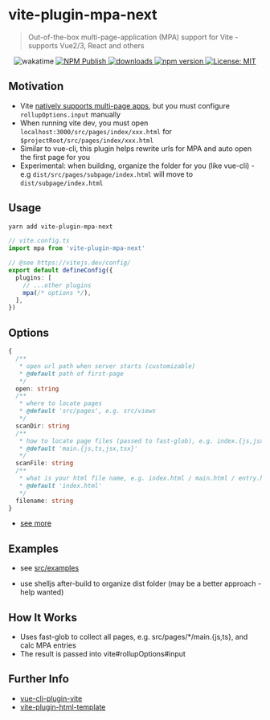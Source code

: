 # vite-plugin-mpa-next

> Out-of-the-box multi-page-application (MPA) support for Vite - supports Vue2/3, React and others

<p align="center">
  <img alt="wakatime" src="https://wakatime.com/badge/github/IndexXuan/vite-plugin-mpa.svg" />
  <a href="https://github.com/IndexXuan/vite-plugin-mpa/actions/workflows/npm-publish.yml">
   <img alt="NPM Publish" src="https://github.com/IndexXuan/vite-plugin-mpa/actions/workflows/npm-publish.yml/badge.svg" style="max-width:100%;">
  </a>
  <a href="https://www.npmjs.com/package/vite-plugin-mpa" rel="nofollow">
    <img alt="downloads" src="https://img.shields.io/npm/dt/vite-plugin-mpa.svg">
  </a>
  <a href="https://www.npmjs.com/package/vite-plugin-mpa" rel="nofollow">
    <img alt="npm version" src="https://img.shields.io/npm/v/vite-plugin-mpa.svg" style="max-width:100%;">
  </a>
  <a href="https://github.com/IndexXuan/vite-plugin-mpa/blob/main/LICENSE">
    <img alt="License: MIT" src="https://img.shields.io/badge/License-MIT-yellow.svg" style="max-width:100%;">
  </a>
</p>

## Motivation

- Vite [natively supports multi-page apps](https://vitejs.dev/guide/build.html#multi-page-app), but you must configure `rollupOptions.input` manually
- When running vite dev, you must open `localhost:3000/src/pages/index/xxx.html` for `$projectRoot/src/pages/index/xxx.html`
- Similar to vue-cli, this plugin helps rewrite urls for MPA and auto open the first page for you
- Experimental: when building, organize the folder for you (like vue-cli) - e.g `dist/src/pages/subpage/index.html` will move to `dist/subpage/index.html`

## Usage

```sh
yarn add vite-plugin-mpa-next
```

```ts
// vite.config.ts
import mpa from 'vite-plugin-mpa-next'

// @see https://vitejs.dev/config/
export default defineConfig({
  plugins: [
    // ...other plugins
    mpa(/* options */),
  ],
})
```

## Options

```ts
{
  /**
   * open url path when server starts (customizable)
   * @default path of first-page
   */
  open: string
  /**
   * where to locate pages
   * @default 'src/pages', e.g. src/views
   */
  scanDir: string
  /**
   * how to locate page files (passed to fast-glob), e.g. index.{js,jsx}
   * @default 'main.{js,ts,jsx,tsx}'
   */
  scanFile: string
  /**
   * what is your html file name, e.g. index.html / main.html / entry.html / template.html
   * @default 'index.html'
   */
  filename: string
}
```

- [see more](https://github.com/IndexXuan/vite-plugin-mpa/blob/main/src/lib/options.ts)

## Examples

- see [src/examples](https://github.com/IndexXuan/vite-plugin-mpa/blob/main/examples)

- use shelljs after-build to organize dist folder (may be a better approach - help wanted)

## How It Works

- Uses fast-glob to collect all pages, e.g. src/pages/\*/main.{js,ts}, and calc MPA entries
- The result is passed into vite#rollupOptions#input


## Further Info
- [vue-cli-plugin-vite](https://github.com/IndexXuan/vue-cli-plugin-vite)
- [vite-plugin-html-template](https://github.com/IndexXuan/vite-plugin-html-template)
